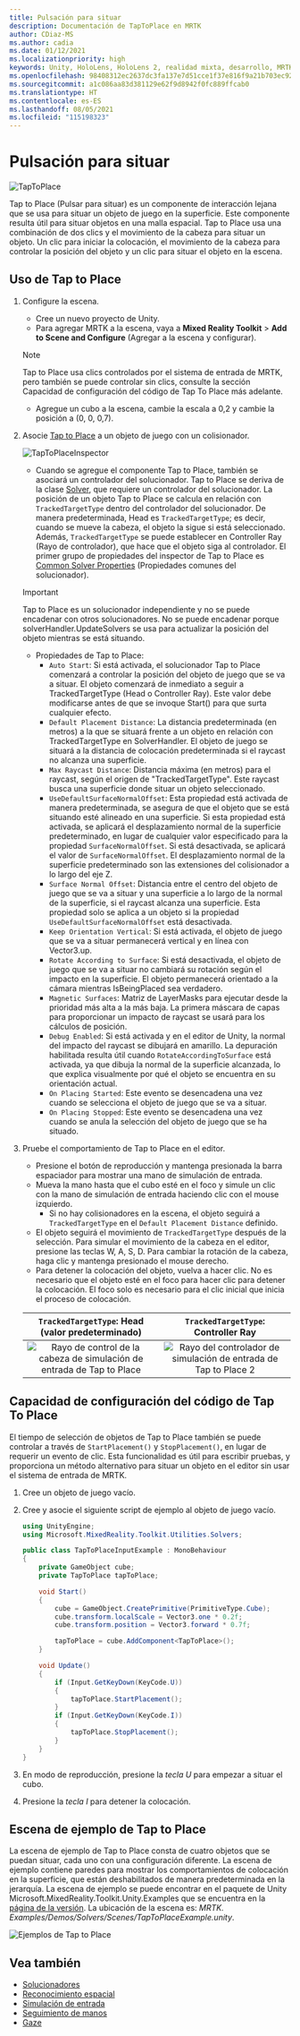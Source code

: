 ```yaml
---
title: Pulsación para situar
description: Documentación de TapToPlace en MRTK
author: CDiaz-MS
ms.author: cadia
ms.date: 01/12/2021
ms.localizationpriority: high
keywords: Unity, HoloLens, HoloLens 2, realidad mixta, desarrollo, MRTK, Tap to Place
ms.openlocfilehash: 98408312ec2637dc3fa137e7d51cce1f37e816f9a21b703ec9216bf90251661f
ms.sourcegitcommit: a1c086aa83d381129e62f9d8942f0fc889ffcab0
ms.translationtype: HT
ms.contentlocale: es-ES
ms.lasthandoff: 08/05/2021
ms.locfileid: "115198323"
---
```

# <a name="tap-to-place"></a>Pulsación para situar

![TapToPlace](../../images/solver/tap-to-place/TapToPlaceIntroGif.gif)

Tap to Place (Pulsar para situar) es un componente de interacción lejana que se usa para situar un objeto de juego en la superficie. Este componente resulta útil para situar objetos en una malla espacial. Tap to Place usa una combinación de dos clics y el movimiento de la cabeza para situar un objeto. Un clic para iniciar la colocación, el movimiento de la cabeza para controlar la posición del objeto y un clic para situar el objeto en la escena.

## <a name="using-tap-to-place"></a>Uso de Tap to Place

1. Configure la escena.
    - Cree un nuevo proyecto de Unity.
    - Para agregar MRTK a la escena, vaya a **Mixed Reality Toolkit** > **Add to Scene and Configure** (Agregar a la escena y configurar).
    > [!NOTE]
    > Tap to Place usa clics controlados por el sistema de entrada de MRTK, pero también se puede controlar sin clics, consulte la sección Capacidad de configuración del código de Tap To Place más adelante.
    - Agregue un cubo a la escena, cambie la escala a 0,2 y cambie la posición a (0, 0, 0,7).
1. Asocie [Tap to Place](xref:Microsoft.MixedReality.Toolkit.Utilities.Solvers.TapToPlace) a un objeto de juego con un colisionador.

    ![TapToPlaceInspector](../../images/solver/tap-to-place/TapToPlaceInspector2.png)

    - Cuando se agregue el componente Tap to Place, también se asociará un controlador del solucionador. Tap to Place se deriva de la clase [Solver](solver.md), que requiere un controlador del solucionador. La posición de un objeto Tap to Place se calcula en relación con `TrackedTargetType` dentro del controlador del solucionador. De manera predeterminada, Head es `TrackedTargetType`; es decir, cuando se mueve la cabeza, el objeto la sigue si está seleccionado.  Además, `TrackedTargetType` se puede establecer en Controller Ray (Rayo de controlador), que hace que el objeto siga al controlador. El primer grupo de propiedades del inspector de Tap to Place es [Common Solver Properties](solver.md#common-solver-properties) (Propiedades comunes del solucionador).  
    > [!IMPORTANT]
    > Tap to Place es un solucionador independiente y no se puede encadenar con otros solucionadores. No se puede encadenar porque solverHandler.UpdateSolvers se usa para actualizar la posición del objeto mientras se está situando.
    - Propiedades de Tap to Place:
        - `Auto Start`: Si está activada, el solucionador Tap to Place comenzará a controlar la posición del objeto de juego que se va a situar. El objeto comenzará de inmediato a seguir a TrackedTargetType (Head o Controller Ray). Este valor debe modificarse antes de que se invoque Start() para que surta cualquier efecto.
        - `Default Placement Distance`: La distancia predeterminada (en metros) a la que se situará frente a un objeto en relación con TrackedTargetType en SolverHandler. El objeto de juego se situará a la distancia de colocación predeterminada si el raycast no alcanza una superficie.
        - `Max Raycast Distance`: Distancia máxima (en metros) para el raycast, según el origen de "TrackedTargetType". Este raycast busca una superficie donde situar un objeto seleccionado.
        - `UseDefaultSurfaceNormalOffset`: Esta propiedad está activada de manera predeterminada, se asegura de que el objeto que se está situando esté alineado en una superficie. Si esta propiedad está activada, se aplicará el desplazamiento normal de la superficie predeterminado, en lugar de cualquier valor especificado para la propiedad `SurfaceNormalOffset`. Si está desactivada, se aplicará el valor de `SurfaceNormalOffset`. El desplazamiento normal de la superficie predeterminado son las extensiones del colisionador a lo largo del eje Z.
        - `Surface Normal Offset`: Distancia entre el centro del objeto de juego que se va a situar y una superficie a lo largo de la normal de la superficie, si el raycast alcanza una superficie. Esta propiedad solo se aplica a un objeto si la propiedad `UseDefaultSurfaceNormalOffset` está desactivada.
        - `Keep Orientation Vertical`: Si está activada, el objeto de juego que se va a situar permanecerá vertical y en línea con Vector3.up.
        - `Rotate According to Surface`: Si está desactivada, el objeto de juego que se va a situar no cambiará su rotación según el impacto en la superficie.  El objeto permanecerá orientado a la cámara mientras IsBeingPlaced sea verdadero.
        - `Magnetic Surfaces`: Matriz de LayerMasks para ejecutar desde la prioridad más alta a la más baja. La primera máscara de capas para proporcionar un impacto de raycast se usará para los cálculos de posición.
        - `Debug Enabled`: Si está activada y en el editor de Unity, la normal del impacto del raycast se dibujará en amarillo. La depuración habilitada resulta útil cuando `RotateAccordingToSurface` está activada, ya que dibuja la normal de la superficie alcanzada, lo que explica visualmente por qué el objeto se encuentra en su orientación actual.
        - `On Placing Started`: Este evento se desencadena una vez cuando se selecciona el objeto de juego que se va a situar.
        - `On Placing Stopped`: Este evento se desencadena una vez cuando se anula la selección del objeto de juego que se ha situado.

1. Pruebe el comportamiento de Tap to Place en el editor.
    - Presione el botón de reproducción y mantenga presionada la barra espaciador para mostrar una mano de simulación de entrada.
    - Mueva la mano hasta que el cubo esté en el foco y simule un clic con la mano de simulación de entrada haciendo clic con el mouse izquierdo.
        - Si no hay colisionadores en la escena, el objeto seguirá a `TrackedTargetType` en el `Default Placement Distance` definido.
    - El objeto seguirá el movimiento de `TrackedTargetType` después de la selección. Para simular el movimiento de la cabeza en el editor, presione las teclas W, A, S, D. Para cambiar la rotación de la cabeza, haga clic y mantenga presionado el mouse derecho.
    - Para detener la colocación del objeto, vuelva a hacer clic.  No es necesario que el objeto esté en el foco para hacer clic para detener la colocación. El foco solo es necesario para el clic inicial que inicia el proceso de colocación.

    `TrackedTargetType`: Head (valor predeterminado) |  `TrackedTargetType`: Controller Ray
    :-------------------------:|:-------------------------:
    ![Rayo de control de la cabeza de simulación de entrada de Tap to Place](../../images/solver/tap-to-place/TapToPlaceInputSimulationHead.gif)  |  ![Rayo del controlador de simulación de entrada de Tap to Place 2](../../images/solver/tap-to-place/TapToPlaceInputSimulationControllerRay.gif)

## <a name="tap-to-place-code-configurability"></a>Capacidad de configuración del código de Tap To Place

El tiempo de selección de objetos de Tap to Place también se puede controlar a través de `StartPlacement()` y `StopPlacement()`, en lugar de requerir un evento de clic. Esta funcionalidad es útil para escribir pruebas, y proporciona un método alternativo para situar un objeto en el editor sin usar el sistema de entrada de MRTK.

1. Cree un objeto de juego vacío.
1. Cree y asocie el siguiente script de ejemplo al objeto de juego vacío.

    ```c#
    using UnityEngine;
    using Microsoft.MixedReality.Toolkit.Utilities.Solvers;

    public class TapToPlaceInputExample : MonoBehaviour
    {
        private GameObject cube;
        private TapToPlace tapToPlace;

        void Start()
        {
            cube = GameObject.CreatePrimitive(PrimitiveType.Cube);
            cube.transform.localScale = Vector3.one * 0.2f;
            cube.transform.position = Vector3.forward * 0.7f;

            tapToPlace = cube.AddComponent<TapToPlace>();
        }

        void Update()
        {
            if (Input.GetKeyDown(KeyCode.U))
            {
                tapToPlace.StartPlacement();
            }
            if (Input.GetKeyDown(KeyCode.I))
            {
                tapToPlace.StopPlacement();
            }
        }
    }
    ```

1. En modo de reproducción, presione la *tecla U* para empezar a situar el cubo.
1. Presione la *tecla I* para detener la colocación.

## <a name="tap-to-place-example-scene"></a>Escena de ejemplo de Tap to Place

La escena de ejemplo de Tap to Place consta de cuatro objetos que se puedan situar, cada uno con una configuración diferente. La escena de ejemplo contiene paredes para mostrar los comportamientos de colocación en la superficie, que están deshabilitados de manera predeterminada en la jerarquía. La escena de ejemplo se puede encontrar en el paquete de Unity Microsoft.MixedReality.Toolkit.Unity.Examples que se encuentra en la [página de la versión](https://github.com/Microsoft/MixedRealityToolkit-Unity/releases). La ubicación de la escena es: *MRTK. Examples/Demos/Solvers/Scenes/TapToPlaceExample.unity*.

![Ejemplos de Tap to Place](../../images/solver/tap-to-place/TapToPlaceExampleScene.gif)

## <a name="see-also"></a>Vea también

- [Solucionadores](solver.md)
- [Reconocimiento espacial](../../spatial-awareness/spatial-awareness-getting-started.md)
- [Simulación de entrada](../../input-simulation/input-simulation-service.md)
- [Seguimiento de manos](../../input/hand-tracking.md)
- [Gaze](../../input/gaze.md)
